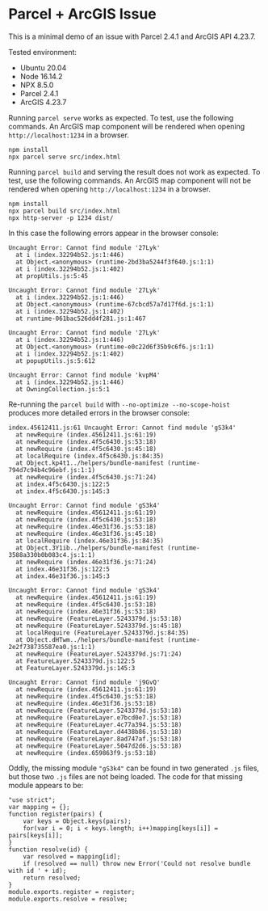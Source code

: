# Parcel + ArcGIS Issue

This is a minimal demo of an issue with Parcel 2.4.1 and ArcGIS API 4.23.7.

Tested environment:

- Ubuntu 20.04
- Node 16.14.2
- NPX 8.5.0
- Parcel 2.4.1
- ArcGIS 4.23.7

Running `parcel serve` works as expected. To test, use the following commands.
An ArcGIS map component will be rendered when opening `http://localhost:1234`
in a browser.

    npm install
    npx parcel serve src/index.html

Running `parcel build` and serving the result does not work as expected. To
test, use the following commands. An ArcGIS map component will not be rendered
when opening `http://localhost:1234` in a browser.

    npm install
    npx parcel build src/index.html
    npx http-server -p 1234 dist/

In this case the following errors appear in the browser console:

    Uncaught Error: Cannot find module '27Lyk'
      at i (index.32294b52.js:1:446)
      at Object.<anonymous> (runtime-2bd3ba5244f3f640.js:1:1)
      at i (index.32294b52.js:1:402)
      at propUtils.js:5:45

    Uncaught Error: Cannot find module '27Lyk'
      at i (index.32294b52.js:1:446)
      at Object.<anonymous> (runtime-67cbcd57a7d17f6d.js:1:1)
      at i (index.32294b52.js:1:402)
      at runtime-061bac526dd4f281.js:1:467

    Uncaught Error: Cannot find module '27Lyk'
      at i (index.32294b52.js:1:446)
      at Object.<anonymous> (runtime-e0c22d6f35b9c6f6.js:1:1)
      at i (index.32294b52.js:1:402)
      at popupUtils.js:5:612

    Uncaught Error: Cannot find module 'kvpM4'
      at i (index.32294b52.js:1:446)
      at OwningCollection.js:5:1

Re-running the `parcel build` with `--no-optimize --no-scope-hoist` produces
more detailed errors in the browser console:

    index.45612411.js:61 Uncaught Error: Cannot find module 'gS3k4'
      at newRequire (index.45612411.js:61:19)
      at newRequire (index.4f5c6430.js:53:18)
      at newRequire (index.4f5c6430.js:45:18)
      at localRequire (index.4f5c6430.js:84:35)
      at Object.kp4t1../helpers/bundle-manifest (runtime-794d7c94b4c96ebf.js:1:1)
      at newRequire (index.4f5c6430.js:71:24)
      at index.4f5c6430.js:122:5
      at index.4f5c6430.js:145:3

    Uncaught Error: Cannot find module 'gS3k4'
      at newRequire (index.45612411.js:61:19)
      at newRequire (index.4f5c6430.js:53:18)
      at newRequire (index.46e31f36.js:53:18)
      at newRequire (index.46e31f36.js:45:18)
      at localRequire (index.46e31f36.js:84:35)
      at Object.3Y1ib../helpers/bundle-manifest (runtime-3588a330b0b083c4.js:1:1)
      at newRequire (index.46e31f36.js:71:24)
      at index.46e31f36.js:122:5
      at index.46e31f36.js:145:3

    Uncaught Error: Cannot find module 'gS3k4'
      at newRequire (index.45612411.js:61:19)
      at newRequire (index.4f5c6430.js:53:18)
      at newRequire (index.46e31f36.js:53:18)
      at newRequire (FeatureLayer.5243379d.js:53:18)
      at newRequire (FeatureLayer.5243379d.js:45:18)
      at localRequire (FeatureLayer.5243379d.js:84:35)
      at Object.dHTwm../helpers/bundle-manifest (runtime-2e2f738735587ea0.js:1:1)
      at newRequire (FeatureLayer.5243379d.js:71:24)
      at FeatureLayer.5243379d.js:122:5
      at FeatureLayer.5243379d.js:145:3

    Uncaught Error: Cannot find module 'j9GvQ'
      at newRequire (index.45612411.js:61:19)
      at newRequire (index.4f5c6430.js:53:18)
      at newRequire (index.46e31f36.js:53:18)
      at newRequire (FeatureLayer.5243379d.js:53:18)
      at newRequire (FeatureLayer.e7bcd0e7.js:53:18)
      at newRequire (FeatureLayer.4c77a394.js:53:18)
      at newRequire (FeatureLayer.d4438b86.js:53:18)
      at newRequire (FeatureLayer.8ad747af.js:53:18)
      at newRequire (FeatureLayer.5047d2d6.js:53:18)
      at newRequire (index.659863f9.js:53:18)

Oddly, the missing module `"gS3k4"` can be found in two generated `.js` files,
but those two `.js` files are not being loaded. The code for that missing
module appears to be:

    "use strict";
    var mapping = {};
    function register(pairs) {
        var keys = Object.keys(pairs);
        for(var i = 0; i < keys.length; i++)mapping[keys[i]] = pairs[keys[i]];
    }
    function resolve(id) {
        var resolved = mapping[id];
        if (resolved == null) throw new Error('Could not resolve bundle with id ' + id);
        return resolved;
    }
    module.exports.register = register;
    module.exports.resolve = resolve;

